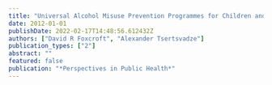 ```yaml
---
title: "Universal Alcohol Misuse Prevention Programmes for Children and Adolescents: Cochrane Systematic Reviews"
date: 2012-01-01
publishDate: 2022-02-17T14:48:56.612432Z
authors: ["David R Foxcroft", "Alexander Tsertsvadze"]
publication_types: ["2"]
abstract: ""
featured: false
publication: "*Perspectives in Public Health*"
---
```


